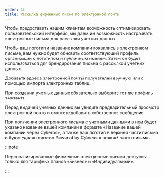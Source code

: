 ```yaml
---
order: 12
title: Рассылка фирменных писем по электронной почте
---
```


Чтобы предоставить нашим клиентам возможность оптимизировать пользовательский интерфейс, мы даем им возможность настраивать электронные письма для рассылки учетных данных.

Чтобы ваш логотип и название компании появились в электронном письме, вам нужно будет обновить соответствующий профиль организации с логотипом и публичным именем. Затем он будет использоваться для брендирования письма с рассылкой учетных данных.

Добавьте адреса электронной почты получателей вручную или с помощью импорта электронных таблиц.

При создании учетных данных обязательно выберите тот же профиль эмитента.

Перед выдачей учетных данных вы увидите предварительный просмотр электронной почты и сможете добавить собственное сообщение.

При получении электронного письма с учетными данными в нем будет указано название вашей компании в формате «Название вашей компании через Cyberos», а также ваш логотип в верхней части письма и будет удален логотип Powered by Cyberos в нижней части письма.

:::note 

Персонализированные фирменные электронные письма доступны только для тарифных планов «Бизнес» и «Индивидуальный».

:::


